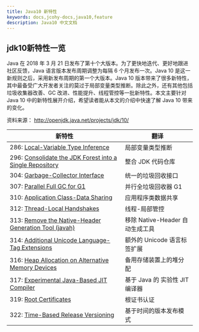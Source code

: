 ```yaml
---
title: Java10 新特性
keywords: docs,jcohy-docs,java10,feature
description: Java10 中文文档
---
```


## jdk10新特性一览

 Java 在 2018 年 3 月 21 日发布了第十个大版本。为了更快地迭代、更好地跟进社区反馈，Java 语言版本发布周期调整为每隔 6 个月发布一次。Java 10 是这一新规则之后，采用新发布周期的第一个大版本。Java 10 版本带来了很多新特性，其中最备受广大开发者关注的莫过于局部变量类型推断。除此之外，还有其他包括垃圾收集器改善、GC 改进、性能提升、线程管控等一批新特性。本文主要针对 Java 10 中的新特性展开介绍，希望读者能从本文的介绍中快速了解 Java 10 带来的变化。 


资料来源： http://openjdk.java.net/projects/jdk/10/

| 新特性 | 翻译 |
| ------------------------------------------------------------ | ---- |
| 286: [Local-Variable Type Inference](http://openjdk.java.net/jeps/286) | 局部变量类型推断 |
| 296: [Consolidate the JDK Forest into a Single Repository](http://openjdk.java.net/jeps/296) | 整合 JDK 代码仓库 |
| 304: [Garbage-Collector Interface](http://openjdk.java.net/jeps/304) | 统一的垃圾回收接口 |
| 307: [Parallel Full GC for G1](http://openjdk.java.net/jeps/307) | 并行全垃圾回收器 G1 |
| 310: [Application Class-Data Sharing](http://openjdk.java.net/jeps/310) | 应用程序类数据共享 |
| 312: [Thread-Local Handshakes](http://openjdk.java.net/jeps/312) | 线程-局部管控 |
| 313: [Remove the Native-Header Generation Tool (javah)](http://openjdk.java.net/jeps/313) | 移除 Native-Header 自动生成工具 |
| 314: [Additional Unicode Language-Tag Extensions](http://openjdk.java.net/jeps/314) | 额外的 Unicode 语言标签扩展 |
| 316: [Heap Allocation on Alternative Memory Devices](http://openjdk.java.net/jeps/316) | 备用存储装置上的堆分配 |
| 317: [Experimental Java-Based JIT Compiler](http://openjdk.java.net/jeps/317) | 基于 Java 的 实验性 JIT 编译器 |
| 319: [Root Certificates](http://openjdk.java.net/jeps/319) | 根证书认证 |
| 322: [Time-Based Release Versioning](http://openjdk.java.net/jeps/322) | 基于时间的版本发布模式 |
